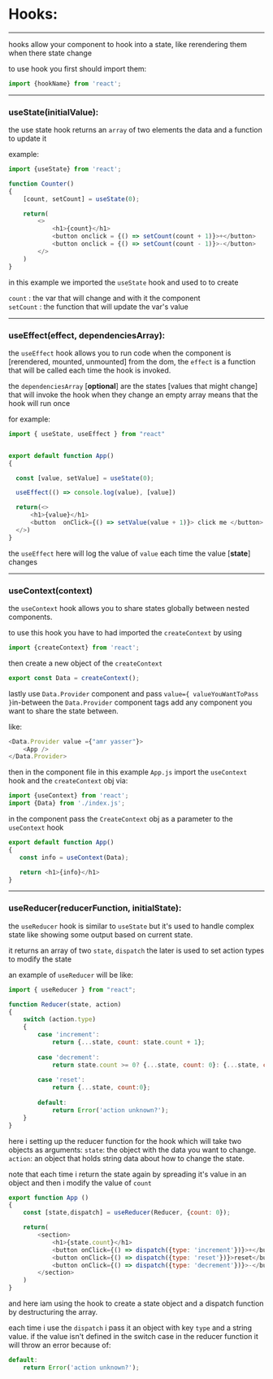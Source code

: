 # Hooks:

---

hooks allow your component to hook into a state, like rerendering them when there state change 

to use hook you first should import them:

```javascript
import {hookName} from 'react';
```

---

### useState(initialValue):

the use state hook returns an `array` of two elements the data and a function to update it

example:

```javascript
import {useState} from 'react';

function Counter()
{
    [count, setCount] = useState(0);

    return(
        <>
            <h1>{count}</h1>
            <button onclick = {() => setCount(count + 1)}>+</button>
            <button onclick = {() => setCount(count - 1)}>-</button>
        </>
    )
}
```

in this example we imported the `useState` hook and used to to create

`count` :  the var that will change and with it the component  
`setCount` :  the function that will update the var's value

---

### useEffect(effect, dependenciesArray):

the `useEffect` hook allows you to run code when the component is [rerendered, mounted, unmounted] from the dom, the `effect` is a function that will be called each time the hook is invoked.

the `dependenciesArray` [**optional**] are the states [values that 
might change] that will invoke the hook when they change
an empty array means that the hook will run once


for example:

```javascript
import { useState, useEffect } from "react"


export default function App()
{

  const [value, setValue] = useState(0);

  useEffect(() => console.log(value), [value])

  return(<>
      <h1>{value}</h1>
      <button  onClick={() => setValue(value + 1)}> click me </button>
  </>)
}
```

the `useEffect` here will log the value of `value` each time the value [**state**] changes

---

### useContext(context)

the `useContext` hook allows you to share states globally between nested components.

to use this hook you have to had imported the `createContext` by using

```javascript
import {createContext} from 'react';
```

then create a new object of the `createContext`

```javascript 
export const Data = createContext();
```

lastly use `Data.Provider` component and pass `value={ valueYouWantToPass }`in-between the `Data.Provider` component tags add any component you want to share the state between.

like:

```javascript
<Data.Provider value ={"amr yasser"}>
    <App />
</Data.Provider>
```

then in the component file in this example `App.js` import the `useContext` hook and the `createContext` obj via:

```javascript
import {useContext} from 'react';
import {Data} from './index.js';
```
in the component pass the `CreateContext` obj as a parameter to the `useContext` hook 

```javascript
export default function App()
{
   const info = useContext(Data);

   return <h1>{info}</h1>
}
```

---

### useReducer(reducerFunction, initialState):

the `useReducer` hook is similar to `useState` but it's used to handle complex state like showing some output based on current state.

it returns an array of two `state`, `dispatch` the later is used to set action types to modify the state

an example of `useReducer` will be like:

```javascript
import { useReducer } from "react";

function Reducer(state, action)
{
    switch (action.type)
    {
        case 'increment':
            return {...state, count: state.count + 1};
        
        case 'decrement':
            return state.count >= 0? {...state, count: 0}: {...state, count: state.count - 1};  
        
        case 'reset':
            return {...state, count:0};
        
        default:
            return Error('action unknown?');
    }
}
```

here i setting up the reducer function for the hook which will take two objects as arguments:
`state`: the object with the data you want to change.
`action`: an object that holds string data about how to change the state.

note that each time i return the state again by spreading it's value in an object and then i modify the value of `count` 

```javascript
export function App () 
{
    const [state,dispatch] = useReducer(Reducer, {count: 0});

    return(
        <section>
            <h1>{state.count}</h1>
            <button onClick={() => dispatch({type: 'increment'})}>+</button>
            <button onClick={() => dispatch({type: 'reset'})}>reset</button>
            <button onClick={() => dispatch({type: 'decrement'})}>-</button>
        </section>
    )
}
```
and here iam using the hook to create a state object and a dispatch function by destructuring the array.

each time i use the `dispatch` i pass it an object with key `type` and a string value. if the value isn't defined in the switch case in the reducer function it will throw an error  because of:

```javascript
default:
    return Error('action unknown?');
```
